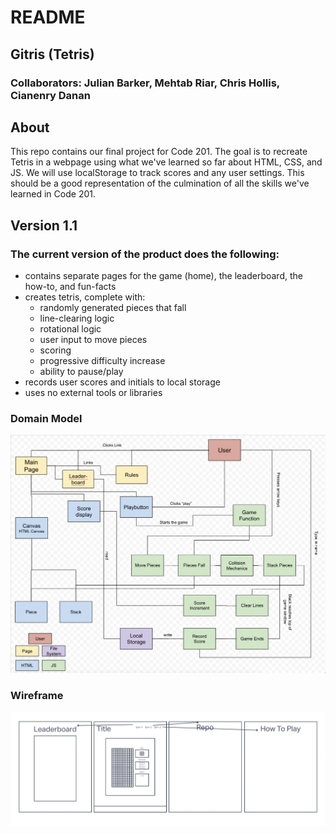 # README

## Gitris (Tetris)

### Collaborators: Julian Barker, Mehtab Riar, Chris Hollis, Cianenry Danan

## About

This repo contains our final project for Code 201. The goal is to recreate Tetris in a webpage using what we've learned so far about HTML, CSS, and JS. We will use localStorage to track scores and any user settings. This should be a good representation of the culmination of all the skills we've learned in Code 201.

## Version 1.1

### The current version of the product does the following:

- contains separate pages for the game (home), the leaderboard, the how-to, and fun-facts
- creates tetris, complete with:
  - randomly generated pieces that fall
  - line-clearing logic
  - rotational logic
  - user input to move pieces
  - scoring
  - progressive difficulty increase
  - ability to pause/play
- records user scores and initials to local storage
- uses no external tools or libraries

### Domain Model

![Domain Model](./img/domain-model.png)

### Wireframe

![wireframe](./img/wireframe.png)
